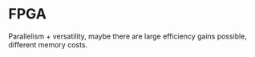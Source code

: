 # FPGA

Parallelism + versatility, maybe there are large efficiency gains possible, different memory costs.
